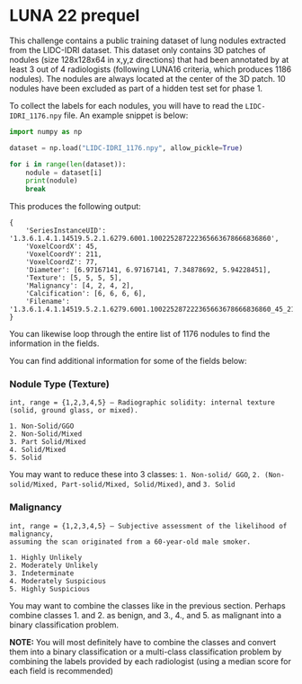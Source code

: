 # LUNA 22 prequel

This challenge contains a public training dataset of lung nodules extracted from the LIDC-IDRI dataset. This dataset only contains 3D patches of nodules (size 128x128x64 in x,y,z directions) that had been annotated by at least 3 out of 4 radiologists (following LUNA16 criteria, which produces 1186 nodules). The nodules are always located at the center of the 3D patch. 10 nodules have been excluded as part of a hidden test set for phase 1. 

To collect the labels for each nodules, you will have to read the `LIDC-IDRI_1176.npy` file. An example snippet is below:

```python
import numpy as np

dataset = np.load("LIDC-IDRI_1176.npy", allow_pickle=True)

for i in range(len(dataset)):
    nodule = dataset[i]
    print(nodule)
    break
```
This produces the following output:
```
{
    'SeriesInstanceUID': '1.3.6.1.4.1.14519.5.2.1.6279.6001.100225287222365663678666836860',
    'VoxelCoordX': 45,
    'VoxelCoordY': 211,
    'VoxelCoordZ': 77,
    'Diameter': [6.97167141, 6.97167141, 7.34878692, 5.94228451],
    'Texture': [5, 5, 5, 5],
    'Malignancy': [4, 2, 4, 2],
    'Calcification': [6, 6, 6, 6],
    'Filename': '1.3.6.1.4.1.14519.5.2.1.6279.6001.100225287222365663678666836860_45_211_77_0000.nii.gz'
}
```
You can likewise loop through the entire list of 1176 nodules to find the information in the fields. 

You can find additional information for some of the fields below:

### Nodule Type (Texture)
```
int, range = {1,2,3,4,5} – Radiographic solidity: internal texture (solid, ground glass, or mixed).

1. Non-Solid/GGO
2. Non-Solid/Mixed
3. Part Solid/Mixed
4. Solid/Mixed
5. Solid
```
You may want to reduce these into 3 classes: `1. Non-solid/ GGO`, `2. (Non-solid/Mixed, Part-solid/Mixed, Solid/Mixed)`, and `3. Solid`

### Malignancy
```
int, range = {1,2,3,4,5} – Subjective assessment of the likelihood of malignancy, 
assuming the scan originated from a 60-year-old male smoker.

1. Highly Unlikely
2. Moderately Unlikely
3. Indeterminate
4. Moderately Suspicious
5. Highly Suspicious
```
You may want to combine the classes like in the previous section. Perhaps combine classes 1. and 2. as benign, and 3., 4., and 5. as malignant into a binary classification problem. 

**NOTE:** You will most definitely have to combine the classes and convert them into a binary classification or a multi-class classification problem by combining the labels provided by each radiologist (using a median score for each field is recommended)
